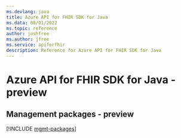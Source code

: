 ```yaml
---
ms.devlang: java
title: Azure API for FHIR SDK for Java
ms.data: 08/01/2022
ms.topic: reference
author: joshfree
ms.author: jfree
ms.service: apiforfhir
description: Reference for Azure API for FHIR SDK for Java
---
```

# Azure API for FHIR SDK for Java - preview

## Management packages - preview
[!INCLUDE [mgmt-packages](api-for-fhir-mgmt-index.md)]